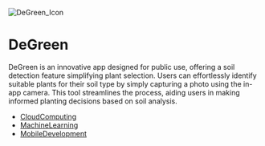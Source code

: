 ![DeGreen_Icon](https://github.com/Elephantwanttofly/Degreen/assets/89914435/9cb685fd-de0b-4878-93e4-a6f219608ebb)
</br >
# **DeGreen**
DeGreen is an innovative app designed for public use, offering a soil detection feature simplifying plant selection. Users can effortlessly identify suitable plants for their soil type by simply capturing a photo using the in-app camera. This tool streamlines the process, aiding users in making informed planting decisions based on soil analysis.
</br>
* [CloudComputing](https://github.com/Elephantwanttofly/Degreen/tree/main/CloudComputing)
* [MachineLearning](https://github.com/Elephantwanttofly/Degreen/tree/main/MachineLearning)
* [MobileDevelopment](https://github.com/Elephantwanttofly/Degreen/tree/main/MobileDevelopment)
</br>

